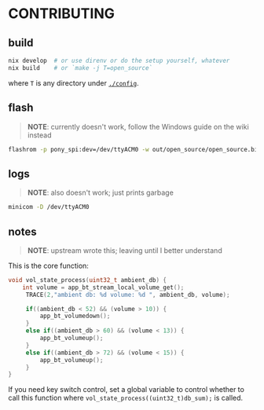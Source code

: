 # CONTRIBUTING

## build

```sh
nix develop  # or use direnv or do the setup yourself, whatever
nix build    # or `make -j T=open_source`
```

where `T` is any directory under [`./config`](./config).

## flash

> **NOTE**: currently doesn't work, follow the Windows guide on the wiki instead

```sh
flashrom -p pony_spi:dev=/dev/ttyACM0 -w out/open_source/open_source.bin
```

## logs

> **NOTE**: also doesn't work; just prints garbage

```sh
minicom -D /dev/ttyACM0
```

## notes

> **NOTE**: upstream wrote this; leaving until I better understand

This is the core function:

```c
void vol_state_process(uint32_t ambient_db) {
    int volume = app_bt_stream_local_volume_get();
     TRACE(2,"ambient db: %d volume: %d ", ambient_db, volume);

     if((ambient_db < 52) && (volume > 10)) {
         app_bt_volumedown();
     }
     else if((ambient_db > 60) && (volume < 13)) {
         app_bt_volumeup();
     }
     else if((ambient_db > 72) && (volume < 15)) {
         app_bt_volumeup();
     }
}
```

If you need key switch control, set a global variable to control whether to call this function where `vol_state_process((uint32_t)db_sum);` is called.
